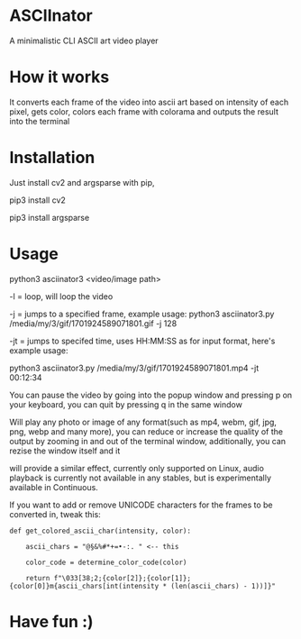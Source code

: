 # ASCIInator
A minimalistic CLI ASCII art video player

# How it works
It converts each frame of the video into ascii art based on intensity of each pixel, gets color, colors each frame with colorama and outputs the result into the terminal

# Installation
Just install cv2 and argsparse with pip,

pip3 install cv2

pip3 install argsparse

# Usage
python3 asciinator3  <video/image path>

-l = loop, will loop the video

-j = jumps to a specified frame, example usage: python3 asciinator3.py /media/my/3/gif/1701924589071801.gif  -j 128

-jt = jumps to specifed time, uses HH:MM:SS as for input format, here's example usage:

python3 asciinator3.py /media/my/3/gif/1701924589071801.mp4  -jt 00:12:34

You can pause the video by going into the popup window and pressing p on your keyboard, you can quit by pressing q in the same window

Will play any photo or image of any format(such as mp4, webm, gif, jpg, png, webp and many more), you can reduce or increase the quality of the output by zooming in and out of the terminal window, additionally, you can rezise the window itself and it 

will provide a similar effect, currently only supported on Linux, audio playback is currently not available in any stables, but is experimentally available in Continuous.

If you want to add or remove UNICODE characters for the frames to be converted in, tweak this:


    def get_colored_ascii_char(intensity, color):

        ascii_chars = "@§&%#*+=•-:. " <-- this
    
        color_code = determine_color_code(color)
    
        return f"\033[38;2;{color[2]};{color[1]};{color[0]}m{ascii_chars[int(intensity * (len(ascii_chars) - 1))]}"

# Have fun :)
